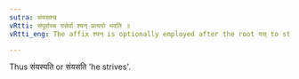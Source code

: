 ```yaml
---
sutra: संयसश्च
vRtti: संपूर्वाच्च यसेर्वा श्यन् प्रत्ययो भवति ॥
vRtti_eng: The affix श्यन् is optionally employed after the root यस् to strive', when it is preceded by the preposition सम्, and when a _sarvadhatuka_ affix denoting an agent, follows.

---
```

Thus संयस्यति or संयसति 'he strives'.